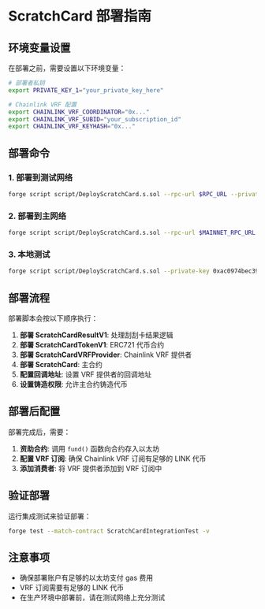 # ScratchCard 部署指南

## 环境变量设置

在部署之前，需要设置以下环境变量：

```bash
# 部署者私钥
export PRIVATE_KEY_1="your_private_key_here"

# Chainlink VRF 配置
export CHAINLINK_VRF_COORDINATOR="0x..."
export CHAINLINK_VRF_SUBID="your_subscription_id"
export CHAINLINK_VRF_KEYHASH="0x..."
```

## 部署命令

### 1. 部署到测试网络

```bash
forge script script/DeployScratchCard.s.sol --rpc-url $RPC_URL --private-key $PRIVATE_KEY_1 --broadcast --verify
```

### 2. 部署到主网络

```bash
forge script script/DeployScratchCard.s.sol --rpc-url $MAINNET_RPC_URL --private-key $PRIVATE_KEY_1 --broadcast --verify
```

### 3. 本地测试

```bash
forge script script/DeployScratchCard.s.sol --private-key 0xac0974bec39a17e36ba4a6b4d238ff944bacb478cbed5efcae784d7bf4f2ff80
```

## 部署流程

部署脚本会按以下顺序执行：

1. **部署 ScratchCardResultV1**: 处理刮刮卡结果逻辑
2. **部署 ScratchCardTokenV1**: ERC721 代币合约
3. **部署 ScratchCardVRFProvider**: Chainlink VRF 提供者
4. **部署 ScratchCard**: 主合约
5. **配置回调地址**: 设置 VRF 提供者的回调地址
6. **设置铸造权限**: 允许主合约铸造代币

## 部署后配置

部署完成后，需要：

1. **资助合约**: 调用 `fund()` 函数向合约存入以太坊
2. **配置 VRF 订阅**: 确保 Chainlink VRF 订阅有足够的 LINK 代币
3. **添加消费者**: 将 VRF 提供者添加到 VRF 订阅中

## 验证部署

运行集成测试来验证部署：

```bash
forge test --match-contract ScratchCardIntegrationTest -v
```

## 注意事项

- 确保部署账户有足够的以太坊支付 gas 费用
- VRF 订阅需要有足够的 LINK 代币
- 在生产环境中部署前，请在测试网络上充分测试
